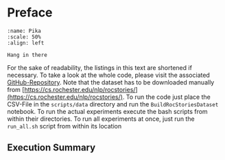 # Preface

```{figure} ./figures/pika.jpeg
:name: Pika
:scale: 50%
:align: left

Hang in there
```

For the sake of readability, the listings in this text are shortened if necessary.
To take a look at the whole code, please visit the associated [GitHub-Repository](https://github.com/LennartKeller/trf_training_tut).
Note that the dataset has to be downloaded manually from [https://cs.rochester.edu/nlp/rocstories/](https://cs.rochester.edu/nlp/rocstories/).
To run the code just place the CSV-File in the `scripts/data` directory and run the `BuildRocStoriesDataset` notebook.
To run the actual experiments execute the bash scripts from within their directories.
To run all experiments at once, just run the `run_all.sh` script from within its location

## Execution Summary

```{nb-exec-table}
```
